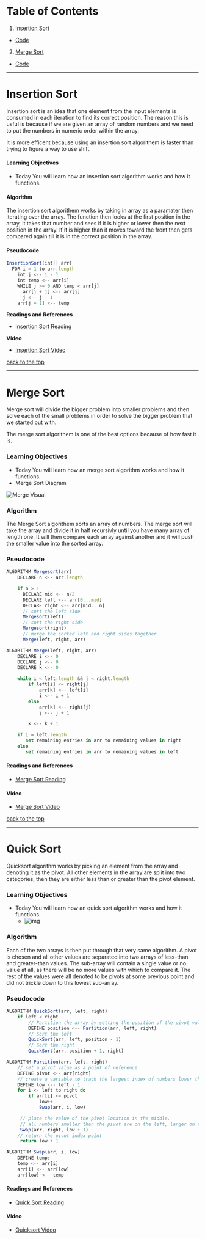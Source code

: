 # Table of Contents
1. [Insertion Sort](#Insertion-Sort)
  * [Code](https://github.com/KlNGU/data-structures-and-algorithms/blob/master/data-structures/sort/insertion/insertion-sort.js)
2. [Merge Sort](#Merge-Sort)
  * [Code](https://github.com/KlNGU/data-structures-and-algorithms/blob/master/data-structures/sort/merge/merge-sort.js)

---

# Insertion Sort

Insertion sort is an idea that one element from the input elements is consumed in each iteration to find its correct position. The reason this is usful is because if we are given an array of random numbers and we need to put the numbers in numeric order within the array.

It is more efficent because using an insertion sort algorithem is faster than trying to figure a way to use shift.

#### Learning Objectives
* Today You will learn how an insertion sort algorithm works and how it functions. 

#### Algorithm
The insertion sort algorithem works by taking in array as a paramater then iterating over the array. The function then looks at the first position in the array, it takes that number and sees if it is higher or lower then the next position in the array. If it is higher than it moves toward the front then gets compared again till it is in the correct position in the array.

#### Pseudocode

```javascript
InsertionSort(int[] arr)
  FOR i = 1 to arr.length
    int j <-- i - 1
    int temp <-- arr[i]
    WHILE j >= 0 AND temp < arr[j]
      arr[j + 1] <-- arr[j]
      j <-- j - 1
    arr[j + 1] <-- temp
```

**Readings and References**

* [Insertion Sort Reading](https://www.geeksforgeeks.org/insertion-sort/)

**Video**

* [Insertion Sort Video](youtube.com/watch?v=OGzPmgsI-pQ)

[back to the top](#Table-of-Contents)

---

# Merge Sort
Merge sort will divide the bigger problem into smaller problems and then solve each of the small problems in order to solve the bigger problem that we started out with.

The merge sort algorithem is one of the best options because of how fast it is.

### Learning Objectives
* Today You will learn how an merge sort algorithm works and how it functions.
* Merge Sort Diagram

![Merge Visual](http://cdn.differencebetween.net/wp-content/uploads/2018/11/Difference-between-Quick-Sort-and-Merge-Sort-.png)

### Algorithm
The Merge Sort algorithem sorts an array of numbers. The merge sort will take the array and divide it in half recursivly until you have many array of length one. It will then compare each array against another and it will push the smaller value into the sorted array.

### Pseudocode

```javascript
ALGORITHM Mergesort(arr)
    DECLARE n <-- arr.length

    if n > 1
      DECLARE mid <-- n/2
      DECLARE left <-- arr[0...mid]
      DECLARE right <-- arr[mid...n]
      // sort the left side
      Mergesort(left)
      // sort the right side
      Mergesort(right)
      // merge the sorted left and right sides together
      Merge(left, right, arr)

ALGORITHM Merge(left, right, arr)
    DECLARE i <-- 0
    DECLARE j <-- 0
    DECLARE k <-- 0

    while i < left.length && j < right.length
        if left[i] <= right[j]
            arr[k] <-- left[i]
            i <-- i + 1
        else
            arr[k] <-- right[j]
            j <-- j + 1

        k <-- k + 1

    if i = left.length
       set remaining entries in arr to remaining values in right
    else
       set remaining entries in arr to remaining values in left
```

#### Readings and References
* [Merge Sort Reading](https://medium.com/javascript-in-plain-english/javascript-merge-sort-3205891ac060)

#### Video
* [Merge Sort Video](youtube.com/watch?v=KF2j-9iSf4Q&index=27&list=PLLXdhg_r2hKA7DPDsunoDZ-Z769jWn4R8)

[back to the top](#Table-of-Contents)

---

# Quick Sort
Quicksort algorithm works by picking an element from the array and denoting it as the pivot. All other elements in the array are split into two categories, then they are either less than or greater than the pivot element.

### Learning Objectives
* Today You will learn how an quick sort algorithm works and how it functions.
  * ![img](http://cdn.differencebetween.net/wp-content/uploads/2018/11/Difference-between-Quick-Sort-and-Merge-Sort-.png)

### Algorithm
Each of the two arrays is then put through that very same algorithm. A pivot is chosen and all other values are separated into two arrays of less-than and greater-than values. The sub-array will contain a single value or no value at all, as there will be no more values with which to compare it. The rest of the values were all denoted to be pivots at some previous point and did not trickle down to this lowest sub-array.

### Pseudocode

```javascript
ALGORITHM QuickSort(arr, left, right)
    if left < right
        // Partition the array by setting the position of the pivot value 
        DEFINE position <-- Partition(arr, left, right)
        // Sort the left
        QuickSort(arr, left, position - 1)
        // Sort the right
        QuickSort(arr, position + 1, right)

ALGORITHM Partition(arr, left, right)
    // set a pivot value as a point of reference
    DEFINE pivot <-- arr[right]
    // create a variable to track the largest index of numbers lower than the defined pivot
    DEFINE low <-- left - 1
    for i <- left to right do
        if arr[i] <= pivot
            low++
            Swap(arr, i, low)

     // place the value of the pivot location in the middle.
     // all numbers smaller than the pivot are on the left, larger on the right. 
     Swap(arr, right, low + 1)
    // return the pivot index point
     return low + 1

ALGORITHM Swap(arr, i, low)
    DEFINE temp;
    temp <-- arr[i]
    arr[i] <-- arr[low]
    arr[low] <-- temp
```

#### Readings and References
* [Quick Sort Reading](https://guide.freecodecamp.org/algorithms/sorting-algorithms/quick-sort/)

#### Video
* [Quicksort Video](https://www.youtube.com/watch?v=MZaf_9IZCrc)
